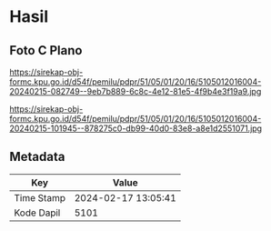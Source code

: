 # Hasil

## Foto C Plano

https://sirekap-obj-formc.kpu.go.id/d54f/pemilu/pdpr/51/05/01/20/16/5105012016004-20240215-082749--9eb7b889-6c8c-4e12-81e5-4f9b4e3f19a9.jpg

https://sirekap-obj-formc.kpu.go.id/d54f/pemilu/pdpr/51/05/01/20/16/5105012016004-20240215-101945--878275c0-db99-40d0-83e8-a8e1d2551071.jpg


## Metadata

| Key        | Value               |
| ---------- | ------------------- |
| Time Stamp | 2024-02-17 13:05:41 |
| Kode Dapil | 5101                |



